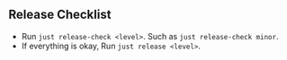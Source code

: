 ## Release Checklist

- Run `just release-check <level>`. Such as `just release-check minor`.
- If everything is okay, Run `just release <level>`.
